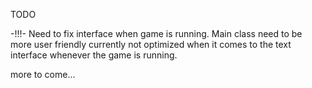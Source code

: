 TODO


-!!!- Need to fix interface when game is running. Main class need to be more user friendly
currently not optimized when it comes to the text interface whenever the game is running.

more to come...
